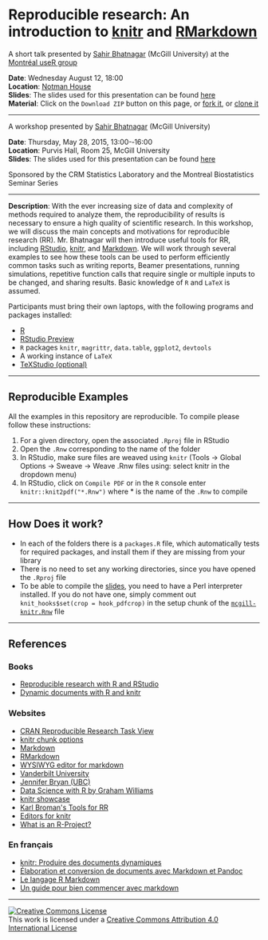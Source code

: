 # Reproducible research: An introduction to [knitr](http://yihui.name/knitr/) and [RMarkdown](http://rmarkdown.rstudio.com/)

A short talk presented by [Sahir Bhatnagar](http://sahirbhatnagar.com/) (McGill University) at the [Montr&eacute;al useR group](http://www.meetup.com/Montreal-R-User-Group/)
  
**Date**: Wednesday August 12, 18:00  
**Location**: [Notman House](https://www.google.com/maps?f=q&hl=en&q=51+Sherbrooke+W.,+Montreal,+QC,+ca)  
**Slides**: The slides used for this presentation can be found [here](https://github.com/sahirbhatnagar/knitr-tutorial/blob/master/slides/useR-mtl-2015.pdf)  
**Material**: Click on the `Download ZIP` button on this page, or [fork it](https://help.github.com/articles/fork-a-repo/), or [clone it](http://stackoverflow.com/questions/651038/how-do-you-clone-a-git-repository-into-a-specific-folder)  


----

A workshop presented by	[Sahir Bhatnagar](http://sahirbhatnagar.com/) (McGill University)
  
**Date**: Thursday,	May 28, 2015, 13:00-­‐16:00  
**Location**: Purvis Hall, Room 25, McGill University  
**Slides**: The slides used for this presentation can be found [here](https://github.com/sahirbhatnagar/knitr-tutorial/blob/master/slides/mcgill-knitr.pdf)

Sponsored by the CRM Statistics	Laboratory and the Montreal Biostatistics Seminar Series

----

**Description**: With the ever increasing size of data and complexity of methods required to analyze them, the reproducibility of results is necessary to ensure a high quality of scientific research. In this workshop, we will discuss the main concepts and motivations for reproducible research (RR). Mr. Bhatnagar will then introduce useful tools for RR, including [RStudio](http://www.rstudio.com/), [knitr](http://yihui.name/knitr/), and [Markdown](http://daringfireball.net/projects/markdown/syntax). We will work through several examples to see how these tools can be used to perform efficiently common tasks such as writing reports, Beamer presentations, running simulations, repetitive function calls that require single or multiple inputs to be changed, and sharing results. Basic knowledge of `R` and `LaTeX` is assumed. 

Participants must bring their own laptops, with the following programs and packages installed:

* [R](http://cran.r-project.org/)
* [RStudio Preview](http://www.rstudio.com/products/rstudio/download/preview/)
* `R` packages `knitr`, `magrittr`, `data.table`, `ggplot2`, `devtools`
* A working instance of `LaTeX`
* [TeXStudio (optional)](http://texstudio.sourceforge.net/)


----

## Reproducible Examples

All the examples in this repository are reproducible. To compile please follow these instructions:

1. For a given directory, open the associated `.Rproj` file in RStudio
2. Open the `.Rnw` corresponding to the name of the folder
3. In RStudio, make sure files are weaved using `knitr` (Tools -> Global Options -> Sweave -> Weave .Rnw files using: select knitr in the dropdown menu)
4. In RStudio, click on `Compile PDF` or in the `R` console enter `knitr::knit2pdf("*.Rnw")` where * is the name of the `.Rnw` to compile

----

## How Does it work?

* In each of the folders there is a `packages.R` file, which automatically tests for required packages, and install them if they are missing from your library
* There is no need to set any working directories, since you have opened the `.Rproj` file
* To be able to compile the [slides](https://github.com/sahirbhatnagar/knitr-tutorial/tree/master/slides), you need to have a Perl interpreter installed. If you do not have one, simply comment out `knit_hooks$set(crop = hook_pdfcrop)` in the setup chunk of the [`mcgill-knitr.Rnw`](https://github.com/sahirbhatnagar/knitr-tutorial/blob/master/slides/mcgill-knitr.Rnw) file




----

## References

### Books

* [Reproducible research with R and RStudio](http://www.amazon.com/exec/obidos/ASIN/1466572841/7210-20)
* [Dynamic documents with R and knitr](http://www.amazon.com/exec/obidos/ASIN/1482203537/7210-20)


### Websites

* [CRAN Reproducible Research Task View](http://cran.r-project.org/web/views/ReproducibleResearch.html)
* [knitr chunk options](http://yihui.name/knitr/options/)
* [Markdown](http://daringfireball.net/projects/markdown/syntax)
* [RMarkdown](http://rmarkdown.rstudio.com/)
* [WYSIWYG editor for markdown](http://socrates.io/)
* [Vanderbilt University](http://biostat.mc.vanderbilt.edu/wiki/Main/KnitrHowto)
* [Jennifer Bryan (UBC)](https://github.com/jennybc/2015-02-23_bryan-fields-talk)
* [Data Science with R by Graham Williams](http://handsondatascience.com/KnitRO.pdf)
* [knitr showcase](http://yihui.name/knitr/demo/showcase/)
* [Karl Broman's Tools for RR](http://kbroman.org/Tools4RR/)
* [Editors for knitr](http://yihui.name/knitr/demo/editors/)
* [What is an R-Project?](https://support.rstudio.com/hc/en-us/articles/200526207-Using-Projects)

### En fran&ccedil;ais
* [knitr: Produire des documents dynamiques](http://rug.mnhn.fr/semin-r/PDF/semin-R_knitr_PBessonneau_240513.pdf)
* [&Eacute;laboration et conversion de documents avec Markdown et Pandoc](http://enacit1.epfl.ch/markdown-pandoc/)
* [Le langage R Markdown](https://www.france-universite-numerique-mooc.fr/c4x/UPSUD/42001S02/asset/RMarkdown.pdf)
* [Un guide pour bien commencer avec markdown](http://blog.wax-o.com/2014/04/tutoriel-un-guide-pour-bien-commencer-avec-markdown/)


----

<a rel="license" href="http://creativecommons.org/licenses/by/4.0/"><img alt="Creative Commons License" style="border-width:0" src="https://i.creativecommons.org/l/by/4.0/88x31.png" /></a><br />This work is licensed under a <a rel="license" href="http://creativecommons.org/licenses/by/4.0/">Creative Commons Attribution 4.0 International License</a>
